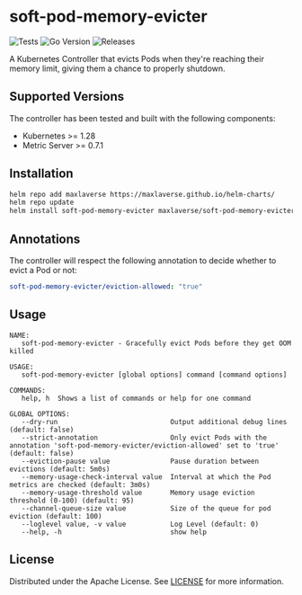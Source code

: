 # soft-pod-memory-evicter

![Tests](https://github.com/maxlaverse/soft-pod-memory-evicter/actions/workflows/tests.yml/badge.svg?branch=main)
![Go Version](https://img.shields.io/github/go-mod/go-version/maxlaverse/soft-pod-memory-evicter)
![Releases](https://img.shields.io/github/v/release/maxlaverse/soft-pod-memory-evicter?include_prereleases)

A Kubernetes Controller that evicts Pods when they're reaching their memory limit, giving them a chance to properly shutdown.

## Supported Versions

The controller has been tested and built with the following components:
* Kubernetes >= 1.28
* Metric Server >= 0.7.1

## Installation

```bash
helm repo add maxlaverse https://maxlaverse.github.io/helm-charts/
helm repo update
helm install soft-pod-memory-evicter maxlaverse/soft-pod-memory-evicter
```

## Annotations

The controller will respect the following annotation to decide whether to evict a Pod or not:

```yaml
soft-pod-memory-evicter/eviction-allowed: "true"
```

## Usage

```
NAME:
   soft-pod-memory-evicter - Gracefully evict Pods before they get OOM killed

USAGE:
   soft-pod-memory-evicter [global options] command [command options]

COMMANDS:
   help, h  Shows a list of commands or help for one command

GLOBAL OPTIONS:
   --dry-run                            Output additional debug lines (default: false)
   --strict-annotation                  Only evict Pods with the annotation 'soft-pod-memory-evicter/eviction-allowed' set to 'true' (default: false)
   --eviction-pause value               Pause duration between evictions (default: 5m0s)
   --memory-usage-check-interval value  Interval at which the Pod metrics are checked (default: 3m0s)
   --memory-usage-threshold value       Memory usage eviction threshold (0-100) (default: 95)
   --channel-queue-size value           Size of the queue for pod eviction (default: 100)
   --loglevel value, -v value           Log Level (default: 0)
   --help, -h                           show help
```

## License

Distributed under the Apache License. See [LICENSE](./LICENSE) for more information.
